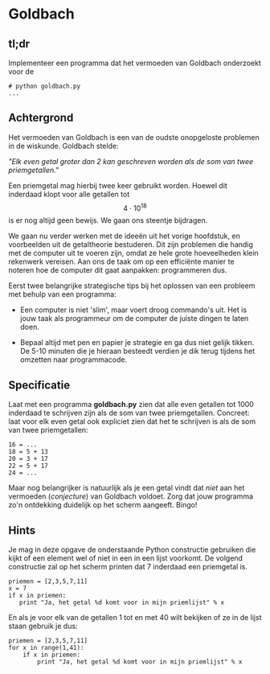 # Goldbach

## tl;dr

Implementeer een programma dat het vermoeden van Goldbach onderzoekt voor de 

	# python goldbach.py
	...

## Achtergrond


Het vermoeden van Goldbach is een van de oudste onopgeloste problemen in de wiskunde. Goldbach stelde:

*"Elk even getal groter dan 2 kan geschreven worden als de som van twee priemgetallen."*

Een priemgetal mag hierbij twee keer gebruikt worden. Hoewel dit inderdaad klopt voor alle getallen tot $$4\cdot10^{18}$$ is er nog altijd geen bewijs. We gaan ons steentje bijdragen. 



We gaan nu verder werken met de ideeën uit het vorige hoofdstuk, en voorbeelden uit de getaltheorie bestuderen. Dit zijn problemen die handig met de computer uit te voeren zijn, omdat ze hele grote hoeveelheden klein rekenwerk vereisen. Aan ons de taak om op een efficiënte manier te noteren hoe de computer dit gaat aanpakken: programmeren dus.

Eerst twee belangrijke strategische tips bij het oplossen van een probleem met behulp van een programma:

- Een computer is niet 'slim', maar voert droog commando's uit. Het is jouw taak als programmeur om de computer de juiste dingen te laten doen.

- Bepaal altijd met pen en papier je strategie en ga dus niet gelijk tikken. De 5-10 minuten die je hieraan besteedt verdien je dik terug tijdens het omzetten naar programmacode.


## Specificatie

Laat met een programma **goldbach.py** zien dat alle even getallen tot 1000 inderdaad te schrijven zijn als de som van twee priemgetallen. Concreet: laat voor elk even getal ook expliciet zien dat het te schrijven is als de som van twee priemgetallen:

   	16 = ...
	18 = 5 + 13 
    20 = 3 + 17 
    22 = 5 + 17
    24 = ...

Maar nog belangrijker is natuurlijk als je een getal vindt dat *niet* aan het vermoeden (*conjecture*) van Goldbach voldoet. Zorg dat jouw programma zo'n ontdekking duidelijk op het scherm aangeeft. Bingo!


## Hints

Je mag in deze opgave de onderstaande Python constructie gebruiken die kijkt of een element wel of niet in een in een lijst voorkomt. De volgend constructie zal op het scherm printen dat 7 inderdaad een priemgetal is.

    priemen = [2,3,5,7,11]
    x = 7
	if x in priemen:
	   print "Ja, het getal %d komt voor in mijn priemlijst" % x

En als je voor elk van de getallen 1 tot en met 40 wilt bekijken of ze in de lijst staan gebruik je dus:

    priemen = [2,3,5,7,11]
    for x in range(1,41):
	    if x in priemen:
            print "Ja, het getal %d komt voor in mijn priemlijst" % x
